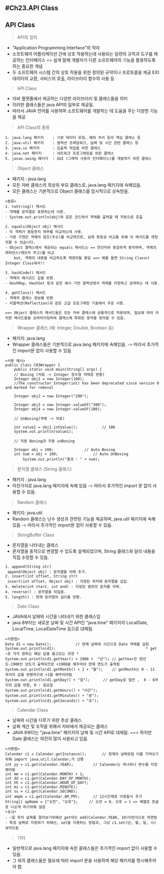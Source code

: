 #Ch23.API Class
---
API Class
---
> API의 정의<br>
- "Application Programming Interface"의 약자
- 소프트웨어 어플리케이션 간에 상호 작용하는데 사용되는 일련의 규칙과 도구를 제공하는 인터페이스
		=> 쉽게 말해 개발자가 다른 소프트웨어의 기능을 활용하도록 하는 중요한 개념
- 두 소프트웨어 시스템 간의 상호 작용을 위한 정의된 규약이나 프로토콜을 제공
EX)	데이터의 교환, 서비스의 호출, 라이브러리 함수의 사용 등

> API Class<br>
- 자바 플랫폼에서 제공하는 다양한 라이브러리 및 클래스들을 의미
- 이러한 클래스들은 java API의 일부로 제공됨.
- 따라서 JAVA 언어를 사용하여 소프트웨어를 개발하는 데 도움을 주는 다양한 기능을 제공
> API Class의 종류<br>
```
1. java.lang 패키지	: 기본 데이터 유형, 예외 처리 등의 핵심 클래스 등
2. java.util 패키지	: 컬렉션 프레임워크, 날짜 및 시간 관련 클래스 등
3. java.io 패키지		: 입출력 작업을 위한 클래스
4. java.net 패키지 	: 네트워크 프로그래밍을 위한 클래스
5. javax.swing 패키지 	: GUI (그래픽 사용자 인터페이스)를 개발하기 위한 클래스
```
> Object 클래스<br>
- 패키지 : java.lang
- 모든 자바 클래스의 최상위 부모 클래스로, java.lang 패키지에 속해있음.
- 모든 클래스는 기본적으로 Object 클래스를 암시적으로 상속받음.
```
<종류>
1. toString() 메서드
- 객체를 문자열로 표현하는데 사용.
- System.out.println(obj)와 같은 코드에서 객체를 출력할 때 자동으로 호출

2. equals(Object obj) 메서드
- 두 객체가 동등한지 여부를 비교하는데 사용.
- 기본 구현은 객체의 참조(주소)를 비교하므로, 실제 동등성 비교를 위해 이 메서드를 재정의할 수 있습니다.
- Object 클래스에서 제공되는 equals 메서드는 == 연산자와 동일하게 동작하며, 객체의 래퍼런스(메모리 주고)를 비교
    but, 객체의 내용을 비교하도록 재정의될 뿐임 ==> 예를 들면 String Class나 Integer Class에서!!

3. hashCode() 메서드
- 객체의 해시코드 값을 반환.
- HashMap, HashSet 등과 같은 해시 기반 컬렉션에서 객체를 저장하고 검색하는 데 사용.

4. getClass() 메서드
- 객체의 클래스 정보를 반환
- 리플렉션(Reflection)과 같은 고급 프로그래밍 기술에서 주로 사용.

==> Object 클래스의 메서드들은 모든 자바 클래스에 공통적으로 적용되며, 필요에 따라 이러한 메서드들을 오버라이딩하여 클래스에 특화된 동작을 정의할 수 있음.
```

> Wrapper 클래스 (예: Integer, Double, Boolean 등)<br>
- 패키지: java.lang
- Wrapper 클래스들은 기본적으로 java.lang 패키지에 속해있음.
  -> 따라서 추가적인 import문 없이 사용할 수 있음
```
<사용 예시>
public class C03Wrapper {
	public static void main(String[] args) {
	// Boxing (자료 -> Integer 정수형 객체로 변환)
	Integer obj1 = new Integer(100);
	//The constructor Integer(int) has been deprecated since version 9 and marked for removal
		
	Integer obj2 = new Integer("200");
		
	Integer obj3 = new Integer.valueOf("300");
	Integer obj4 = new Integer.valueOf(100);
		
	// UnBoxing(객체 -> 자료)
		
	int value1 = obj1.intValue(); 			// 100
	System.out.println(value1);
		
	// 자동 Boxing과 자동 unBoxing
		
	Integer obj = 100;				// Auto Boxing
	int num = obj + 100;				// Auto UnBoxing
		System.out.println("결과 : " + num);
```

> 문자열 클래스 (String 클래스)<br>
- 패키지 : java.lang
- 마찬가지로 java.lang 패키지에 속해 있음
  -> 따라서 추가적인 import 문 없이 사용할 수 있음.

> Random 클래스<br>
- 패키지: java.util
- Random 클래스는 난수 생성과 관련된 기능을 제공하며, java.util 패키지에 속해 있음
  -> 따라서 추가적인 import문 없이 사용할 수 있음.

> StringBuffer Class <br>
- 문자열을 나타내는 클래스
- 문자열을 동적으로 변경할 수 있도록 설계되었으며, String 클래스와 달리 내용을 직접 수정할 수 있음.
```
1. append(String str)
 append(Object obj) : 문자열을 뒤에 추가.
2. insert(int offset, String str)
 insert(int offset, Object obj) : 지정된 위치에 문자열을 삽입.
3. delete(int start, int end) : 지징된 범위의 문자를 삭제.
4. reverse() : 문자열을 뒤집음.
5. length() : 현재 문자열의 길이를 반환.
```

> Date  Class<br>
- JAVA에서 날짜와 시간을 나타내기 위한 클래스임
- java 8부터는 새로운 날짜 및 시간 API인 "java.time" 패키지의 LocalDate, LocalTime, LocalDateTime 등으로 대체됨.
```
<사용법>
Date d1 = new Date();			// 현재 날짜와 시간으로 Date 객체를 설정
System.out.println(d1);											* get ~로 각각 원하는 해당 값을 들고오는 과정 *
System.out.println(d1.getYear() + 1900 +  "년"); // getYear은 현년도-1900인 년도가 출력되므로 +1900을 해주어야 현재 연도가 출력됨
System.out.println(d1.getMonth() + 1 + "월");	// getMonth는 0 - 11 까지의 값을 반환하므로 +1을 해주어야됨
System.out.println(d1.getDay() + "일");		// getDay로 일만 ,  0 - 6까지의 값을 반환, 0 : 일요일
System.out.println(d1.getHours() + "시간");						
System.out.println(d1.getMinutes() + "분");		
System.out.println(d1.getSeconds() + "초");
```
> Calendar Class<br>
- 날짜와 시간을 다루기 위한 추상 클래스
- 날짜 계산 및 조작을 위해서 자바에서 제공되는 클래스
- JAVA 8부터는 "java.time" 패키지의 날짜 및 시간 API로 대체됨.
   ==> 하지만 Date 클래스는 여전히 많이 사용되고 있음.
```
<사용법>
Calendar c1 = Calendar.getInstance();		// 현재의 날짜로됨 이를 가져오기 위해 import java.util.Calendar;가 선행
int yy = c1.get(Calendar.YEAR);			// Calender는 하나하나 변수를 지정해야됨
int mm = c1.get(Calendar.MONTH) + 1;
int dd = c1.get(Calendar.DAY_OF_MONTH);
int hh = c1.get(Calendar.HOUR_OF_DAY);
int mi = c1.get(Calendar.MINUTE);
int ss = c1.get(Calendar.SECOND);
int ampm = c1.get(Calendar.AM_PM);		// 12시간제로 이용할시 추가
String[] apName = {"오전", "오후"};		// 오전 = 0, 오후 = 1 => 배열로 한글로 나오게 하기위해 설정
*추가*
- ~일 후의 날짜를 알아보기위해선 get대신 add(Calendar.YEAR, 10)이런식으로 하면됨
- 특정 날짜로 지정하기 위해선, set을 이용하는 방법과, 그냥 c1.set(년, 월, 일, 시) 넣어도됨
```
> 기타<br>
- 일반적으로 java.lang 패키지에 속한 클래스들은 추가적인 import 없이 사용할 수 있음.
- 그 외의 클래스들은 필요에 따라 import 문을 사용하여 해당 패키지를 명시해주어야 함.
